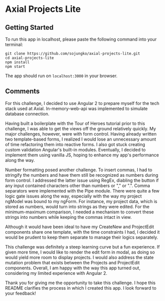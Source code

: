 # Axial Projects Lite
## Getting Started
To run this app in localhost, please paste the following command into your terminal:
```
git clone https://github.com/sojungko/axial-projects-lite.git
cd axial-projects-lite
npm install
npm start
```

The app should run on `localhost:3000` in your browser.

## Comments
For this challenge, I decided to use Angular 2 to prepare myself for the tech stack used at Axial. In-memory-web-api was implemented to simulate database connection. 

Having built a boilerplate with the Tour of Heroes tutorial prior to this challenge, I was able to get the views off the ground relatively quickly. My major challenges, however, were with form control. Having already written two template-based forms, I realized I would lose an unnecessary amount of time refactoring them into reactive forms. I also got stuck creating custom validation Angular's built-in modules. Eventually, I decided to implement them using vanilla JS, hoping to enhance my app's performance along the way. 

Number formatting posed another challenge. To insert commas, I had to stringify the numbers and have them still be recognized as numbers during form control. I addressed the latter issue using RegEx, diabling the button if any input contained characters other than numbers or "," or ".". Comma separators were implemented with the Pipe module. There were quite a few logic gate issues along the way, especially with the way my project ngModel was bound to my ngForm. For instance, my project data, which is stored as numbers, would turn into strings as they were edited. For the minimum-maximum comparison, I needed a mechanism to convert these strings into numbers while keeping the commas intact in view. 

Although it would have been ideal to have my CreateNew and ProjectEdit components share one template, with the time constraints I had, I decided it would be prudent to keep them separate to manage their logics separately.

This challenge was definitely a steep learning curve but a fun experience. If given more time, I would like to render the edit form in modal, as doing so would yield more room to display projects. I would also address the state mutation problem that exists between the Projects and ProjectEdit components. Overall, I am happy with the way this app turned out, considering my limited experience with Angular 2.

Thank you for giving me the opportunity to take this challenge. I hope this README clarifies the process in which I created this app. I look forward to your feedback!